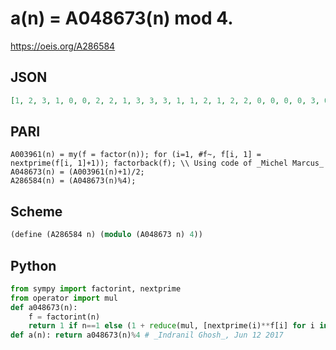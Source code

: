 # a\(n\) \= A048673\(n\) mod 4\.
https://oeis.org/A286584
## JSON
```JSON
[1, 2, 3, 1, 0, 0, 2, 2, 1, 3, 3, 3, 1, 1, 2, 1, 2, 2, 0, 0, 0, 0, 3, 0, 1, 2, 3, 2, 0, 1, 3, 2, 1, 1, 3, 1, 1, 3, 3, 3, 2, 3, 0, 3, 0, 0, 3, 3, 1, 2, 0, 1, 2, 0, 2, 1, 2, 3, 3, 2, 2, 0, 2, 1, 0, 2, 0, 2, 1, 0, 1, 2, 0, 2, 3, 0, 0, 0, 2, 0, 1, 1, 1, 0, 3, 3, 2, 0, 1, 3, 2, 3, 1, 0, 1, 0, 3, 2, 3, 1, 0, 3, 2, 2, 1, 1, 3, 3, 1, 1, 3, 2, 0]
```
## PARI
```PARI
A003961(n) = my(f = factor(n)); for (i=1, #f~, f[i, 1] = nextprime(f[i, 1]+1)); factorback(f); \\ Using code of _Michel Marcus_
A048673(n) = (A003961(n)+1)/2;
A286584(n) = (A048673(n)%4);
```
## Scheme
```Scheme
(define (A286584 n) (modulo (A048673 n) 4))
```
## Python
```Python
from sympy import factorint, nextprime
from operator import mul
def a048673(n):
    f = factorint(n)
    return 1 if n==1 else (1 + reduce(mul, [nextprime(i)**f[i] for i in f]))/2
def a(n): return a048673(n)%4 # _Indranil Ghosh_, Jun 12 2017
```
